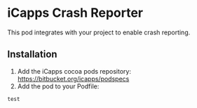 # iCapps Crash Reporter #

This pod integrates with your project to enable crash reporting.

## Installation ##
1. Add the iCapps cocoa pods repository: https://bitbucket.org/icapps/podspecs
2. Add the pod to your Podfile:

```
test
```

